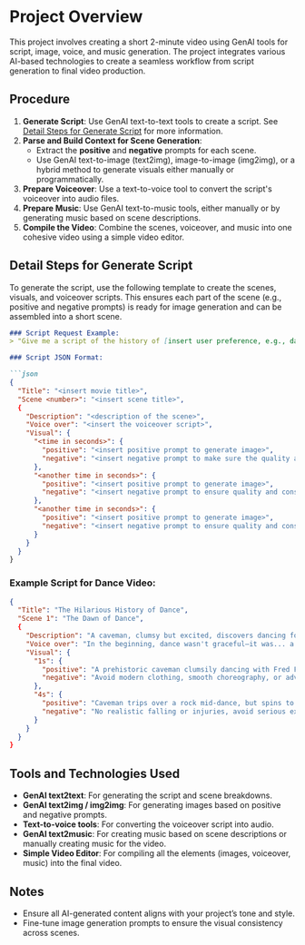 
# Project Overview

This project involves creating a short 2-minute video using GenAI tools for script, image, voice, and music generation. The project integrates various AI-based technologies to create a seamless workflow from script generation to final video production.

## Procedure

1. **Generate Script**: Use GenAI text-to-text tools to create a script. See [Detail Steps for Generate Script](#detail-steps-for-generate-script) for more information.
2. **Parse and Build Context for Scene Generation**:
   - Extract the **positive** and **negative** prompts for each scene.
   - Use GenAI text-to-image (text2img), image-to-image (img2img), or a hybrid method to generate visuals either manually or programmatically.
3. **Prepare Voiceover**: Use a text-to-voice tool to convert the script's voiceover into audio files.
4. **Prepare Music**: Use GenAI text-to-music tools, either manually or by generating music based on scene descriptions.
5. **Compile the Video**: Combine the scenes, voiceover, and music into one cohesive video using a simple video editor.

## Detail Steps for Generate Script

To generate the script, use the following template to create the scenes, visuals, and voiceover scripts. This ensures each part of the scene (e.g., positive and negative prompts) is ready for image generation and can be assembled into a short scene.
```markdown
### Script Request Example:
> "Give me a script of the history of [insert user preference, e.g., dance] for a 2-minute video. It contains scenes, visuals, and a voiceover script. For the visuals, embed well-known artists or characters with a funny/comedy vibe. Breakdown the visuals into multiple image generation prompts for an LLM which at the end can be compiled into a short scene. Provide both positive and negative prompts."

### Script JSON Format:

```json
{
  "Title": "<insert movie title>",
  "Scene <number>": "<insert scene title>",
  {
    "Description": "<description of the scene>",
    "Voice over": "<insert the voiceover script>",
    "Visual": {
      "<time in seconds>": {
        "positive": "<insert positive prompt to generate image>",
        "negative": "<insert negative prompt to make sure the quality and consistency>"
      },
      "<another time in seconds>": {
        "positive": "<insert positive prompt to generate image>",
        "negative": "<insert negative prompt to ensure quality and consistency>"
      },
      "<another time in seconds>": {
        "positive": "<insert positive prompt to generate image>",
        "negative": "<insert negative prompt to ensure quality and consistency>"
      }
    }
  }
}
```

### Example Script for Dance Video:

```json
{
  "Title": "The Hilarious History of Dance",
  "Scene 1": "The Dawn of Dance",
  {
    "Description": "A caveman, clumsy but excited, discovers dancing for the first time. Famous prehistoric character Fred Flintstone joins in the fun, bringing laughter to the prehistoric era.",
    "Voice over": "In the beginning, dance wasn't graceful—it was... a bit of a stumble.",
    "Visual": {
      "1s": {
        "positive": "A prehistoric caveman clumsily dancing with Fred Flintstone in a rocky terrain. Both are making goofy faces. The dance looks more like jumping and stumbling. Primitive, stone-age background.",
        "negative": "Avoid modern clothing, smooth choreography, or advanced environments."
      },
      "4s": {
        "positive": "Caveman trips over a rock mid-dance, but spins to recover, Fred Flintstone laughing heartily in the background. The movement looks accidental and funny.",
        "negative": "No realistic falling or injuries, avoid serious expressions or realistic stone textures."
      }
    }
  }
}
```

## Tools and Technologies Used

- **GenAI text2text**: For generating the script and scene breakdowns.
- **GenAI text2img / img2img**: For generating images based on positive and negative prompts.
- **Text-to-voice tools**: For converting the voiceover script into audio.
- **GenAI text2music**: For creating music based on scene descriptions or manually creating music for the video.
- **Simple Video Editor**: For compiling all the elements (images, voiceover, music) into the final video.

## Notes

- Ensure all AI-generated content aligns with your project’s tone and style.
- Fine-tune image generation prompts to ensure the visual consistency across scenes.
```

